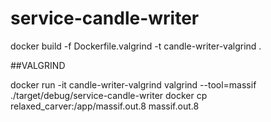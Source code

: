 # service-candle-writer

docker build -f Dockerfile.valgrind -t candle-writer-valgrind .

##VALGRIND

docker run -it candle-writer-valgrind
valgrind --tool=massif ./target/debug/service-candle-writer
docker cp relaxed_carver:/app/massif.out.8 massif.out.8

 


